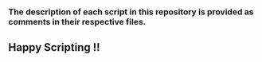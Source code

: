 <h3>The description of each script in this repository is provided as comments in their respective files.</h3>
<h2>Happy Scripting !!</h2>